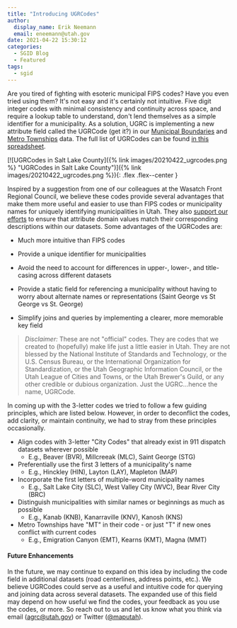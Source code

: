 ```yaml
---
title: "Introducing UGRCodes"
author:
  display_name: Erik Neemann
  email: eneemann@utah.gov
date: 2021-04-22 15:30:12
categories:
  - SGID Blog
  - Featured
tags:
  - sgid
---
```


Are you tired of fighting with esoteric municipal FIPS codes? Have you even tried using them? It's not easy and it's certainly not intuitive. Five digit integer codes with minimal consistency and continuity across space, and require a lookup table to understand, don't lend themselves as a simple identifier for a municipality. As a solution, UGRC is implementing a new attribute field called the UGRCode (get it?) in our [Municipal Boundaries](https://opendata.gis.utah.gov/datasets/utah-municipal-boundaries) and [Metro Townships](https://opendata.gis.utah.gov/datasets/utah-metro-townships) data. The full list of UGRCodes can be found [in this spreadsheet](https://docs.google.com/spreadsheets/d/19cwbXoewTynDDv_fJ3hGekD4VbLef5VxrnSJfRx8My8/edit#gid=2028111876).


[![UGRCodes in Salt Lake County]({% link images/20210422_ugrcodes.png %} "UGRCodes in Salt Lake County")]({% link images/20210422_ugrcodes.png %}){: .flex .flex--center }

Inspired by a suggestion from one of our colleagues at the Wasatch Front Regional Council, we believe these codes provide several advantages that make them more useful and easier to use than FIPS codes or municipality names for uniquely identifying municipalities in Utah. They also [support our efforts](https://docs.google.com/document/d/12bdtmtv-ZVF9g-lFshbobx8DbKX9LfbL44HawLjFTVw/edit) to ensure that attribute domain values match their corresponding descriptions within our datasets. Some advantages of the UGRCodes are:

- Much more intuitive than FIPS codes

- Provide a unique identifier for municipalities
- Avoid the need to account for differences in upper-, lower-, and title-casing across different datasets
- Provide a static field for referencing a municipality without having to worry about alternate names or representations (Saint George vs St George vs St. George)
- Simplify joins and queries by implementing a clearer, more memorable key field

> *Disclaimer:* These are not "official" codes. They are codes that we created to (hopefully) make life just a little easier in Utah. They are not blessed by the National Institute of Standards and Technology, or the U.S. Census Bureau, or the International Organization for Standardization, or the Utah Geographic Information Council, or the Utah League of Cities and Towns, or the Utah Brewer's Guild, or any other credible or dubious organization. Just the UGRC...hence the name, UGRCode.

In coming up with the 3-letter codes we tried to follow a few guiding principles, which are listed below. However, in order to deconflict the codes, add clarity, or maintain continuity, we had to stray from these principles occasionally.

- Align codes with 3-letter "City Codes" that already exist in 911 dispatch datasets wherever possible
  - E.g., Beaver (BVR), Millcreeak (MLC), Saint George (STG)
- Preferentially use the first 3 letters of a municipality's name
  - E.g., Hinckley (HIN), Layton (LAY), Mapleton (MAP)
- Incorporate the first letters of multiple-word municipality names
  - E.g., Salt Lake City (SLC), West Valley City (WVC), Bear River City (BRC)
- Distinguish municipalities with similar names or beginnings as much as possible
  - E.g., Kanab (KNB), Kanarraville (KNV), Kanosh (KNS)
- Metro Townships have "MT" in their code - or just "T" if new ones conflict with current codes
  - E.g., Emigration Canyon (EMT), Kearns (KMT), Magna (MMT)
  
#### Future Enhancements

In the future, we may continue to expand on this idea by including the code field in additional datasets (road centerlines, address points, etc.). We believe UGRCodes could serve as a useful and intuitive code for querying and joining data across several datasets. The expanded use of this field may depend on how useful we find the codes, your feedback as you use the codes, or more. So reach out to us and let us know what you think via email ([agrc@utah.gov](mailto:agrc@utah.gov)) or Twitter ([@maputah](https://twitter.com/maputah)).
